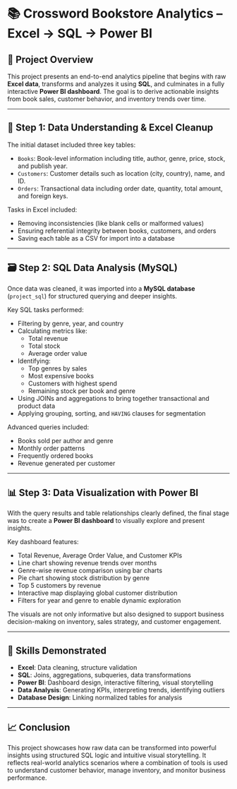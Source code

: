 # 📚 Crossword Bookstore Analytics – Excel → SQL → Power BI

## 📌 Project Overview

This project presents an end-to-end analytics pipeline that begins with raw **Excel data**, transforms and analyzes it using **SQL**, and culminates in a fully interactive **Power BI dashboard**. The goal is to derive actionable insights from book sales, customer behavior, and inventory trends over time.

---

## 🧾 Step 1: Data Understanding & Excel Cleanup

The initial dataset included three key tables:
- `Books`: Book-level information including title, author, genre, price, stock, and publish year.
- `Customers`: Customer details such as location (city, country), name, and ID.
- `Orders`: Transactional data including order date, quantity, total amount, and foreign keys.

Tasks in Excel included:
- Removing inconsistencies (like blank cells or malformed values)
- Ensuring referential integrity between books, customers, and orders
- Saving each table as a CSV for import into a database

---

## 🗃️ Step 2: SQL Data Analysis (MySQL)

Once data was cleaned, it was imported into a **MySQL database** (`project_sql`) for structured querying and deeper insights.

Key SQL tasks performed:
- Filtering by genre, year, and country
- Calculating metrics like:
  - Total revenue
  - Total stock
  - Average order value
- Identifying:
  - Top genres by sales
  - Most expensive books
  - Customers with highest spend
  - Remaining stock per book and genre
- Using JOINs and aggregations to bring together transactional and product data
- Applying grouping, sorting, and `HAVING` clauses for segmentation

Advanced queries included:
- Books sold per author and genre
- Monthly order patterns
- Frequently ordered books
- Revenue generated per customer

---

## 📊 Step 3: Data Visualization with Power BI

With the query results and table relationships clearly defined, the final stage was to create a **Power BI dashboard** to visually explore and present insights.

Key dashboard features:
- Total Revenue, Average Order Value, and Customer KPIs
- Line chart showing revenue trends over months
- Genre-wise revenue comparison using bar charts
- Pie chart showing stock distribution by genre
- Top 5 customers by revenue
- Interactive map displaying global customer distribution
- Filters for year and genre to enable dynamic exploration

The visuals are not only informative but also designed to support business decision-making on inventory, sales strategy, and customer engagement.

---

## 🧠 Skills Demonstrated

- **Excel**: Data cleaning, structure validation
- **SQL**: Joins, aggregations, subqueries, data transformations
- **Power BI**: Dashboard design, interactive filtering, visual storytelling
- **Data Analysis**: Generating KPIs, interpreting trends, identifying outliers
- **Database Design**: Linking normalized tables for analysis

---

## 📈 Conclusion

This project showcases how raw data can be transformed into powerful insights using structured SQL logic and intuitive visual storytelling. It reflects real-world analytics scenarios where a combination of tools is used to understand customer behavior, manage inventory, and monitor business performance.


